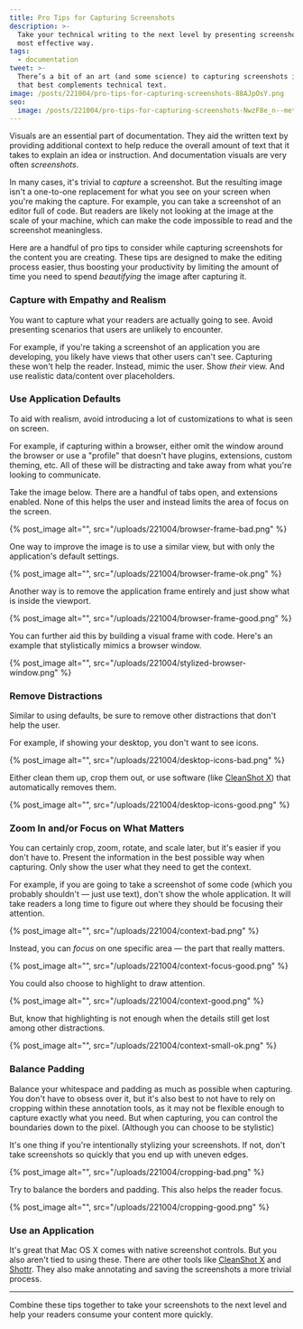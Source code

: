 ```yaml
---
title: Pro Tips for Capturing Screenshots
description: >-
  Take your technical writing to the next level by presenting screenshots in the
  most effective way.
tags:
  - documentation
tweet: >-
  There’s a bit of an art (and some science) to capturing screenshots in a way
  that best complements technical text.
image: /posts/221004/pro-tips-for-capturing-screenshots-88AJpOsY.png
seo:
  image: /posts/221004/pro-tips-for-capturing-screenshots-NwzF8e_n--meta.png
---
```


Visuals are an essential part of documentation. They aid the written text by providing additional context to help reduce the overall amount of text that it takes to explain an idea or instruction. And documentation visuals are very often _screenshots_.

In many cases, it's trivial to _capture_ a screenshot. But the resulting image isn't a one-to-one replacement for what you see on your screen when you're making the capture. For example, you can take a screenshot of an editor full of code. But readers are likely not looking at the image at the scale of your machine, which can make the code impossible to read and the screenshot meaningless.

Here are a handful of pro tips to consider while capturing screenshots for the content you are creating. These tips are designed to make the editing process easier, thus boosting your productivity by limiting the amount of time you need to spend _beautifying_ the image after capturing it.

### Capture with Empathy and Realism

You want to capture what your readers are actually going to see. Avoid presenting scenarios that users are unlikely to encounter.

For example, if you're taking a screenshot of an application you are developing, you likely have views that other users can't see. Capturing these won't help the reader. Instead, mimic the user. Show _their_ view. And use realistic data/content over placeholders.

### Use Application Defaults

To aid with realism, avoid introducing a lot of customizations to what is seen on screen.

For example, if capturing within a browser, either omit the window around the browser or use a "profile" that doesn't have plugins, extensions, custom theming, etc. All of these will be distracting and take away from what you're looking to communicate.

Take the image below. There are a handful of tabs open, and extensions enabled. None of this helps the user and instead limits the area of focus on the screen.

{% post_image alt="", src="/uploads/221004/browser-frame-bad.png" %}

One way to improve the image is to use a similar view, but with only the application's default settings.

{% post_image alt="", src="/uploads/221004/browser-frame-ok.png" %}

Another way is to remove the application frame entirely and just show what is inside the viewport.

{% post_image alt="", src="/uploads/221004/browser-frame-good.png" %}

You can further aid this by building a visual frame with code. Here's an example that stylistically mimics a browser window.

{% post_image alt="", src="/uploads/221004/stylized-browser-window.png" %}

### Remove Distractions

Similar to using defaults, be sure to remove other distractions that don't help the user.

For example, if showing your desktop, you don't want to see icons.

{% post_image alt="", src="/uploads/221004/desktop-icons-bad.png" %}

Either clean them up, crop them out, or use software (like [CleanShot X](https://cleanshot.com/)) that automatically removes them.

{% post_image alt="", src="/uploads/221004/desktop-icons-good.png" %}

### Zoom In and/or Focus on What Matters

You can certainly crop, zoom, rotate, and scale later, but it's easier if you don't have to. Present the information in the best possible way when capturing. Only show the user what they need to get the context.

For example, if you are going to take a screenshot of some code (which you probably shouldn't — just use text), don't show the whole application. It will take readers a long time to figure out where they should be focusing their attention.

{% post_image alt="", src="/uploads/221004/context-bad.png" %}

Instead, you can _focus_ on one specific area — the part that really matters.

{% post_image alt="", src="/uploads/221004/context-focus-good.png" %}

You could also choose to highlight to draw attention.

{% post_image alt="", src="/uploads/221004/context-good.png" %}

But, know that highlighting is not enough when the details still get lost among other distractions.

{% post_image alt="", src="/uploads/221004/context-small-ok.png" %}

### Balance Padding

Balance your whitespace and padding as much as possible when capturing. You don't have to obsess over it, but it's also best to not have to rely on cropping within these annotation tools, as it may not be flexible enough to capture exactly what you need. But when capturing, you can control the boundaries down to the pixel. (Although you can choose to be stylistic)

It's one thing if you're intentionally stylizing your screenshots. If not, don't take screenshots so quickly that you end up with uneven edges.

{% post_image alt="", src="/uploads/221004/cropping-bad.png" %}

Try to balance the borders and padding. This also helps the reader focus.

{% post_image alt="", src="/uploads/221004/cropping-good.png" %}

### Use an Application

It's great that Mac OS X comes with native screenshot controls. But you also aren't tied to using these. There are other tools like [CleanShot X](https://cleanshot.com/) and [Shottr](https://shottr.cc/). They also make annotating and saving the screenshots a more trivial process.

---

Combine these tips together to take your screenshots to the next level and help your readers consume your content more quickly.
